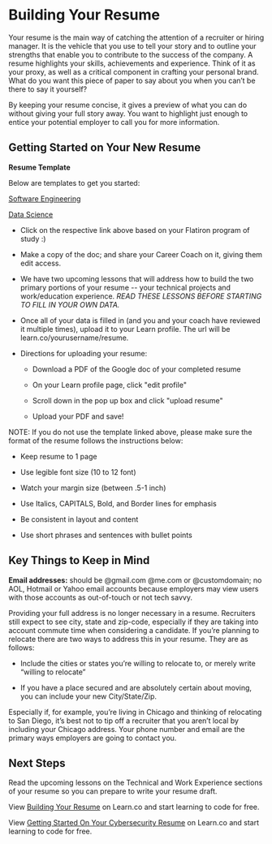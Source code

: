 # Building Your Resume

Your resume is the main way of catching the attention of a recruiter or hiring manager. It is the vehicle that you use to tell your story and to outline your strengths that enable you to contribute to the success of the company. A resume highlights your skills, achievements and experience. Think of it as your proxy, as well as a critical component in crafting your personal brand. What do you want this piece of paper to say about you when you can’t be there to say it yourself?

By keeping your resume concise, it gives a preview of what you can do without giving your full story away. You want to highlight just enough to entice your potential employer to call you for more information.

## Getting Started on Your New Resume

**Resume Template**

Below are templates to get you started:

[Software Engineering](https://docs.google.com/document/d/1DtUh2KYcyGEW_LtXaZka_I4pD8j0pa5vl46yZXNXv_A/edit?usp=sharing)

[Data Science](https://docs.google.com/document/d/1bU2ztZzM59vypaUlLeH7CLmnfPtNSL6hHtApbmHNmkk/edit?usp=sharing)

- Click on the respective link above based on your Flatiron program of study :)

- Make a copy of the doc; and share your Career Coach on it, giving them edit access.

- We have two upcoming lessons that will address how to build the two primary portions of your resume -- your technical projects and work/education experience. *READ THESE LESSONS BEFORE STARTING TO FILL IN YOUR OWN DATA.*

- Once all of your data is filled in (and you and your coach have reviewed it multiple times), upload it to your Learn profile. The url will be learn.co/yourusername/resume. 
 
- Directions for uploading your resume:
    - Download a PDF of the Google doc of your completed resume
 
    - On your Learn profile page, click "edit profile"
  
    - Scroll down in the pop up box and click "upload resume"
   
    - Upload your PDF and save!
    
    
NOTE: If you do not use the template linked above, please make sure the format of the resume follows the instructions below:

  - Keep resume to 1 page
  
  - Use legible font size (10 to 12 font)
  
  - Watch your margin size (between .5-1 inch)
  
  - Use Italics, CAPITALS, Bold, and Border lines for emphasis
  
  - Be consistent in layout and content
  
  - Use short phrases and sentences with bullet points


## Key Things to Keep in Mind

**Email addresses:** should be @gmail.com @me.com or @customdomain; no AOL, Hotmail or Yahoo email accounts because employers may view users with those accounts as out-of-touch or not tech savvy.

Providing your full address is no longer necessary in a resume. Recruiters still expect to see city, state and zip-code, especially if they are taking into account commute time when considering a candidate. If you’re planning to relocate there are two ways to address this in your resume.  They are as follows: 

  - Include the cities or states you’re willing to relocate to, or merely write “willing  to relocate”
  
  - If you have a place secured and are absolutely certain about moving, you can include your new City/State/Zip.

Especially if, for example, you’re living in Chicago and thinking of relocating to San Diego, it’s best not to tip off a recruiter that you aren’t local by including your Chicago address. Your phone number and email are the primary ways employers are going to contact you.


## Next Steps

Read the upcoming lessons on the Technical and Work Experience sections of your resume so you can prepare to write your resume draft. 

<p data-visibility='hidden'>View <a href='https://learn.co/lessons/careers-building-your-resume'>Building Your Resume</a> on Learn.co and start learning to code for free.</p>

<p class='util--hide'>View <a href='https://learn.co/lessons/getting-started-on-your-cybersecurity-resume'>Getting Started On Your Cybersecurity Resume</a> on Learn.co and start learning to code for free.</p>
